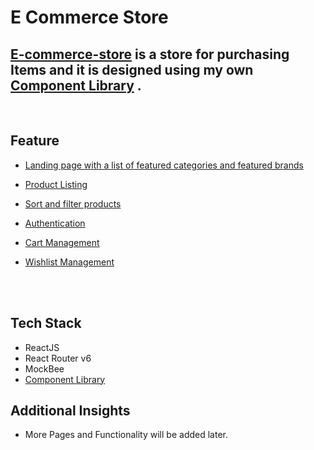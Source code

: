 # E Commerce Store
 
## [E-commerce-store](https://loafer-store.netlify.app) is a store for purchasing Items and it is designed using my own [Component Library](https://component-library-rk.netlify.app/) .
 
<br>

## Feature

- [Landing page with a list of featured categories and featured brands](https://e-commerce-store-rk.netlify.app/)

- [Product Listing](https://e-commerce-store-rk.netlify.app/products)

- [Sort and filter products](https://e-commerce-store-rk.netlify.app/products)

- [Authentication](https://e-commerce-store-rk.netlify.app/login)

- [Cart Management](https://e-commerce-store-rk.netlify.app/cart)
  
- [Wishlist Management](https://e-commerce-store-rk.netlify.app/wishlist)
  
<br><br>

## Tech Stack

- ReactJS
- React Router v6
- MockBee
- [Component Library](https://component-library-rk.netlify.app/)

## Additional Insights

- More Pages and Functionality will be added later.